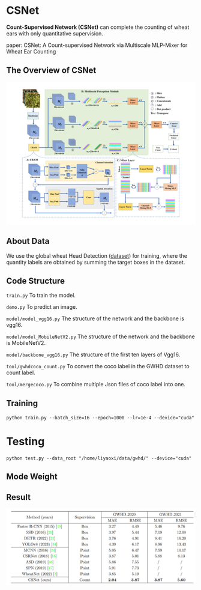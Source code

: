 # CSNet

**Count-Supervised Network (CSNet)**  can complete the counting of wheat ears with only quantitative supervision.

paper: CSNet: A Count-supervised Network via Multiscale MLP-Mixer for Wheat Ear Counting

## The Overview of CSNet
![](methodoverview.jpg)


## About Data
We use the global wheat Head Detection ([dataset](http://www.global-wheat.com/gwhd.html)) for training, where the quantity labels are obtained by summing the target boxes in the dataset.

## Code Structure
`train.py` To train the model. 

`demo.py` To predict an image. 

`model/model_vgg16.py` The structure of the network and the backbone is vgg16. 

`model/model_MobileNetV2.py` The structure of the network and the backbone is MobileNetV2. 

`model/backbone_vgg16.py` The structure of the first ten layers of Vgg16. 

`tool/gwhdcoco_count.py`  To convert the coco label in the GWHD dataset to count label.

`tool/mergecoco.py`  To combine multiple Json files of coco label into one.

## Training
```shell
python train.py --batch_size=16 --epoch=1000 --lr=1e-4 --device="cuda" 
```
# Testing
```shell
python test.py --data_root "/home/liyaoxi/data/gwhd/" --device="cuda" 
```

## Mode Weight


## Result
![](result.png)

